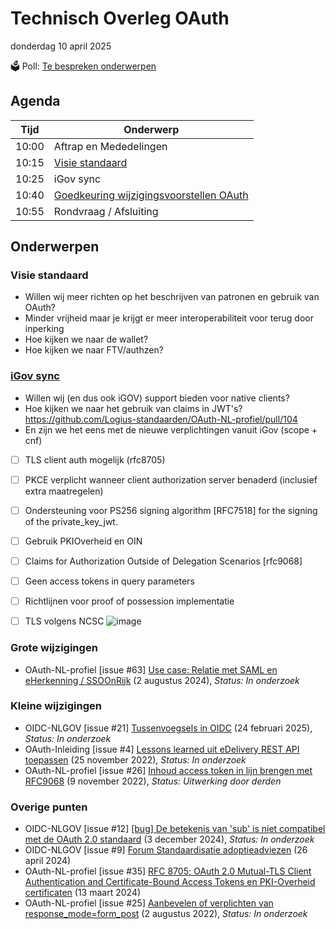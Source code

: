 <!-----------------------------







   :warning: Dit bestand wordt automatisch gegenereerd.
   :warning: Handmatige toevoegingen worden overschreven.







----------------------------->
# Technisch Overleg OAuth

donderdag 10 april 2025

🗳️ Poll: [Te bespreken onderwerpen](https://github.com/Logius-standaarden/OAuth-NL-profiel/discussions/103)

## Agenda

| Tijd | Onderwerp |
| --- | --- |
| 10:00 | Aftrap en Mededelingen  | 
| 10:15 | [Visie standaard](https://github.com/orgs/Logius-standaarden/projects/2) |
| 10:25 | iGov sync |
| 10:40 | [Goedkeuring wijzigingsvoorstellen OAuth](https://github.com/Logius-standaarden/OAuth-NL-profiel/pulls) |
| 10:55 | Rondvraag / Afsluiting |

## Onderwerpen

### Visie standaard
* Willen wij meer richten op het beschrijven van patronen en gebruik van OAuth?
* Minder vrijheid maar je krijgt er meer interoperabiliteit voor terug door inperking
* Hoe kijken we naar de wallet?
* Hoe kijken we naar FTV/authzen?

### [iGov sync ](https://github.com/Logius-standaarden/OAuth-NL-profiel/issues/37)
* Willen wij (en dus ook iGOV) support bieden voor native clients?
* Hoe kijken we naar het gebruik van claims in JWT's? https://github.com/Logius-standaarden/OAuth-NL-profiel/pull/104
* En zijn we het eens met de nieuwe verplichtingen vanuit iGov (scope + cnf)

* [ ] TLS client auth mogelijk (rfc8705)
* [ ] PKCE verplicht wanneer client authorization server benaderd (inclusief extra maatregelen)
* [ ] Ondersteuning voor PS256 signing algorithm [RFC7518] for the signing of the private_key_jwt.
* [ ] Gebruik PKIOverheid en OIN
* [ ] Claims for Authorization Outside of Delegation Scenarios [rfc9068]
* [ ] Geen access tokens in query parameters
* [ ] Richtlijnen voor proof of possession implementatie
* [ ] TLS volgens NCSC
![image](https://github.com/user-attachments/assets/7f5afe20-719c-4894-b228-4fb9cf747977)


### Grote wijzigingen
* OAuth-NL-profiel [issue #63] [Use case: Relatie met SAML en eHerkenning / SSOOnRijk](https://github.com/Logius-standaarden/OAuth-NL-profiel/issues/63) (2 augustus 2024), _Status: In onderzoek_

### Kleine wijzigingen
* OIDC-NLGOV [issue #21] [Tussenvoegsels in OIDC](https://github.com/Logius-standaarden/OIDC-NLGOV/issues/21) (24 februari 2025), _Status: In onderzoek_
* OAuth-Inleiding [issue #4] [Lessons learned uit eDelivery REST API toepassen](https://github.com/Logius-standaarden/OAuth-Inleiding/issues/4) (25 november 2022), _Status: In onderzoek_
* OAuth-NL-profiel [issue #26] [Inhoud access token in lijn brengen met RFC9068](https://github.com/Logius-standaarden/OAuth-NL-profiel/issues/26) (9 november 2022), _Status: Uitwerking door derden_

### Overige punten
* OIDC-NLGOV [issue #12] [[bug] De betekenis van 'sub' is niet compatibel met de OAuth 2.0 standaard](https://github.com/Logius-standaarden/OIDC-NLGOV/issues/12) (3 december 2024), _Status: In onderzoek_
* OIDC-NLGOV [issue #9] [Forum Standaardisatie adoptieadviezen](https://github.com/Logius-standaarden/OIDC-NLGOV/issues/9) (26 april 2024)
* OAuth-NL-profiel [issue #35] [RFC 8705; OAuth 2.0 Mutual-TLS Client Authentication and Certificate-Bound Access Tokens en PKI-Overheid certificaten](https://github.com/Logius-standaarden/OAuth-NL-profiel/issues/35) (13 maart 2024)
* OAuth-NL-profiel [issue #25] [Aanbevelen of verplichten van response_mode=form_post](https://github.com/Logius-standaarden/OAuth-NL-profiel/issues/25) (2 augustus 2022), _Status: In onderzoek_
